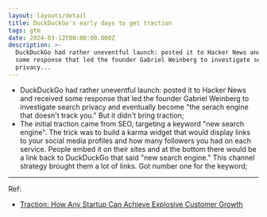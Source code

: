 ```yaml
---
layout: layouts/detail
title: DuckDuckGo's early days to get traction
tags: gtm
date: 2024-03-12T00:00:00.000Z
description: >-
  DuckDuckGo had rather uneventful launch: posted it to Hacker News and received
  some response that led the founder Gabriel Weinberg to investigate search
  privacy...
---
```

* DuckDuckGo had rather uneventful launch: posted it to Hacker News and received some response that led the founder Gabriel Weinberg to investigate search privacy and eventually become "the serach engine that doesn't track you." But it didn't bring traction; 
* The initial traction came from SEO, targeting a keyword "new search engine". The trick was to build a karma widget that would display links to your social media profiles and how many followers you had on each service. People embed it on their sites and at the bottom there would be a link back to DuckDuckGo that said "new search engine." This channel strategy brought them a lot of links. Got number one for the keyword; 

---

Ref:
* <a href="https://www.amazon.com/Traction-Startup-Achieve-Explosive-Customer/dp/1591848369" target="_blank">Traction: How Any Startup Can Achieve Explosive Customer Growth</a>
